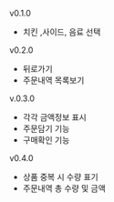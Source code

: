 v0.1.0
- 치킨 ,사이드, 음료 선택

v0.2.0
- 뒤로가기 
- 주문내역 목록보기

v.0.3.0
- 각각 금액정보 표시
- 주문담기 기능
- 구매확인 기능 

v0.4.0
- 상품 중복 시 수량 표기
- 주문내역 총 수량 및 금액 

